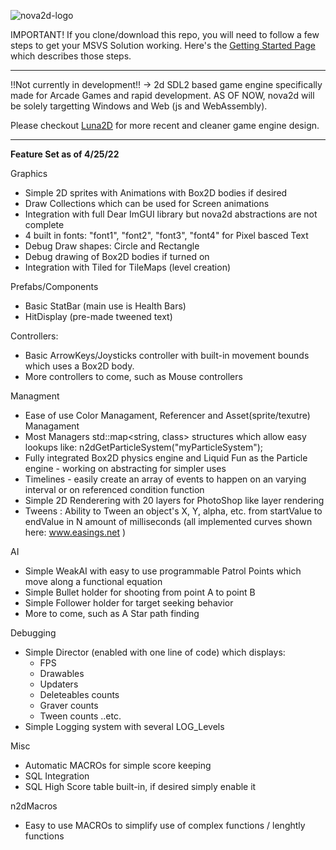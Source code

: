 ![nova2d-logo](https://user-images.githubusercontent.com/49030884/165163135-45d789a7-1ddb-4b72-9d30-55cf3b6dd62f.png)

IMPORTANT! If you clone/download this repo, you will need to follow a few steps to get your MSVS Solution working. Here's the [Getting Started Page](https://github.com/sampenland/nova2d/wiki/Getting-Started) which describes those steps.

---
!!Not currently in development!! -> 2d SDL2 based game engine specifically made for Arcade Games and rapid development. AS OF NOW, nova2d will be solely targetting Windows and Web (js and WebAssembly).

Please checkout [Luna2D](https://github.com/sampenland/luna2d) for more recent and cleaner game engine design.

---
**Feature Set as of 4/25/22**
 
 Graphics
 - Simple 2D sprites with Animations with Box2D bodies if desired
 - Draw Collections which can be used for Screen animations
 - Integration with full Dear ImGUI library but nova2d abstractions are not complete
 - 4 built in fonts: "font1", "font2", "font3", "font4" for Pixel basced Text
 - Debug Draw shapes: Circle and Rectangle
 - Debug drawing of Box2D bodies if turned on
 - Integration with Tiled for TileMaps (level creation)
 
 Prefabs/Components
 - Basic StatBar (main use is Health Bars)
 - HitDisplay (pre-made tweened text)
 
 Controllers:
 - Basic ArrowKeys/Joysticks controller with built-in movement bounds which uses a Box2D body.
 - More controllers to come, such as Mouse controllers
 
 Managment
 - Ease of use Color Managament, Referencer and Asset(sprite/texutre) Managament
 - Most Managers std::map<string, class> structures which allow easy lookups like: n2dGetParticleSystem("myParticleSystem");
 - Fully integrated Box2D physics engine and Liquid Fun as the Particle engine - working on abstracting for simpler uses
 - Timelines - easily create an array of events to happen on an varying interval or on referenced condition function
 - Simple 2D Renderering with 20 layers for PhotoShop like layer rendering
 - Tweens : Ability to Tween an object's X, Y, alpha, etc. from startValue to endValue in N amount of milliseconds (all implemented curves shown here: www.easings.net )
 
 AI
 - Simple WeakAI with easy to use programmable Patrol Points which move along a functional equation
 - Simple Bullet holder for shooting from point A to point B
 - Simple Follower holder for target seeking behavior
 - More to come, such as A Star path finding 
 
 Debugging
 - Simple Director (enabled with one line of code) which displays:
	- FPS
	- Drawables
	- Updaters
	- Deleteables counts
	- Graver counts
	- Tween counts
	..etc.
 - Simple Logging system with several LOG_Levels
  
 Misc
 - Automatic MACROs for simple score keeping
 - SQL Integration
 - SQL High Score table built-in, if desired simply enable it
 
 n2dMacros
 - Easy to use MACROs to simplify use of complex functions / lenghtly functions
